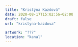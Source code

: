 ```yaml
---
title: "Kristýna Kazdová"
date: 2020-08-17T15:02:56+02:00
draft: false
url: "kristyna-kazdova"

artwork: "???"
location: "kanal"
---
```

